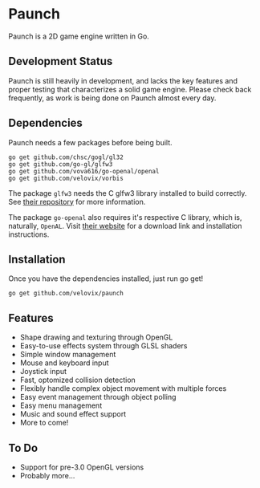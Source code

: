 Paunch
======

Paunch is a 2D game engine written in Go.

Development Status
------------------
Paunch is still heavily in development, and lacks the key features and proper
testing that characterizes a solid game engine. Please check back frequently,
as work is being done on Paunch almost every day.

Dependencies
------------
Paunch needs a few packages before being built.

	go get github.com/chsc/gogl/gl32
	go get github.com/go-gl/glfw3
	go get github.com/vova616/go-openal/openal
	go get github.com/velovix/vorbis

The package `glfw3` needs the C glfw3 library installed to build correctly. See
[their repository](http://github.com/go-gl/glfw3) for more information.

The package `go-openal` also requires it's respective C library, which is,
naturally, `OpenAL`. Visit [their website](http://openal-soft.org/) for a
download link and installation instructions.

Installation
------------
Once you have the dependencies installed, just run go get!

	go get github.com/velovix/paunch

Features
--------
- Shape drawing and texturing through OpenGL
- Easy-to-use effects system through GLSL shaders
- Simple window management
- Mouse and keyboard input
- Joystick input
- Fast, optomized collision detection
- Flexibly handle complex object movement with multiple forces
- Easy event management through object polling
- Easy menu management
- Music and sound effect support
- More to come!

To Do
-----
- Support for pre-3.0 OpenGL versions
- Probably more...
